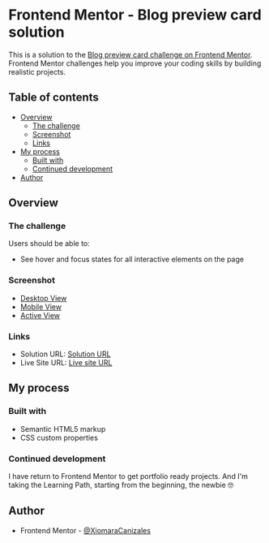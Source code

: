 # Frontend Mentor - Blog preview card solution

This is a solution to the [Blog preview card challenge on Frontend Mentor](https://www.frontendmentor.io/challenges/blog-preview-card-ckPaj01IcS). Frontend Mentor challenges help you improve your coding skills by building realistic projects. 

## Table of contents

- [Overview](#overview)
  - [The challenge](#the-challenge)
  - [Screenshot](#screenshot)
  - [Links](#links)
- [My process](#my-process)
  - [Built with](#built-with)
  - [Continued development](#continued-development)
- [Author](#author)

## Overview

### The challenge

Users should be able to:

- See hover and focus states for all interactive elements on the page

### Screenshot

- [Desktop View](../docs/screenshots/desktop-view.png)
- [Mobile View](../docs/screenshots/mobile-view.png)
- [Active View](../docs/screenshots/active-view.png)

### Links

- Solution URL: [Solution URL]()
- Live Site URL: [Live site URL]()

## My process

### Built with

- Semantic HTML5 markup
- CSS custom properties

### Continued development

I have return to Frontend Mentor to get portfolio ready projects. And I'm taking the Learning Path, starting from the beginning, the newbie 🤓

## Author

- Frontend Mentor - [@XiomaraCanizales](https://www.frontendmentor.io/profile/XiomaraCanizales)
